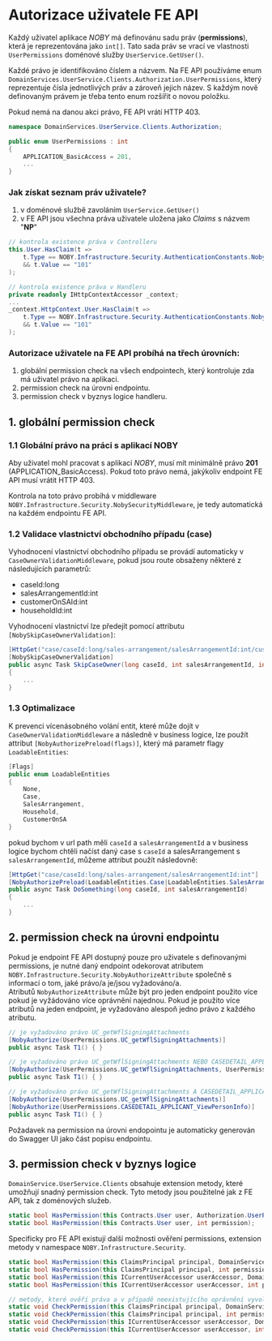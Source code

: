 ﻿# Autorizace uživatele FE API
Každý uživatel aplikace *NOBY* má definovánu sadu práv (**permissions**), která je reprezentována jako `int[]`.
Tato sada práv se vrací ve vlastnosti `UserPermissions` doménové služby `UserService.GetUser()`.

Každé právo je identifikováno číslem a názvem. 
Na FE API používáme enum `DomainServices.UserService.Clients.Authorization.UserPermissions`, který reprezentuje čísla jednotlivých práv a zároveň jejich název.
S každým nově definovaným právem je třeba tento enum rozšířit o novou položku.

Pokud nemá na danou akci právo, FE API vrátí HTTP 403.

```csharp
namespace DomainServices.UserService.Clients.Authorization;

public enum UserPermissions : int
{
    APPLICATION_BasicAccess = 201,
    ...
}
```

### Jak získat seznam práv uživatele?
1) v doménové službě zavoláním `UserService.GetUser()`
2) v FE API jsou všechna práva uživatele uložena jako *Claims* s názvem "**NP**"

```csharp
// kontrola existence práva v Controlleru
this.User.HasClaim(t => 
    t.Type == NOBY.Infrastructure.Security.AuthenticationConstants.NobyPermissionClaimType 
    && t.Value == "101"
);

// kontrola existence práva v Handleru
private readonly IHttpContextAccessor _context;
...
_context.HttpContext.User.HasClaim(t => 
    t.Type == NOBY.Infrastructure.Security.AuthenticationConstants.NobyPermissionClaimType 
    && t.Value == "101"
);
```

### Autorizace uživatele na FE API probíhá na třech úrovních:
1) globální permission check na všech endpointech, který kontroluje zda má uživatel právo na aplikaci.
2) permission check na úrovni endpointu.
3) permission check v byznys logice handleru.

## 1. globální permission check

### 1.1 Globální právo na práci s aplikací NOBY
Aby uživatel mohl pracovat s aplikací *NOBY*, musí mít minimálně právo **201** (APPLICATION_BasicAccess). 
Pokud toto právo nemá, jakýkoliv endpoint FE API musí vrátit HTTP 403.

Kontrola na toto právo probíhá v middleware `NOBY.Infrastructure.Security.NobySecurityMiddleware`, je tedy automatická na každém endpointu FE API.

### 1.2 Validace vlastnictví obchodního případu (case)
Vyhodnocení vlastnictví obchodního případu se provádí automaticky v `CaseOwnerValidationMiddleware`, pokud jsou route obsaženy některé z následujících parametrů:
- caseId:long
- salesArrangementId:int
- customerOnSAId:int
- householdId:int

Vyhodnocení vlastnictví lze předejít pomocí attributu `[NobySkipCaseOwnerValidation]`:

```csharp
[HttpGet("case/caseId:long/sales-arrangement/salesArrangementId:int/customer-on-sa/customerOnSAId:int"]
[NobySkipCaseOwnerValidation]
public async Task SkipCaseOwner(long caseId, int salesArrangementId, int customerOnSAId)
{
    ...
}
```

### 1.3 Optimalizace

K prevenci vícenásobného volání entit, které může dojít v `CaseOwnerValidationMiddleware` a následně v business logice, lze použít attribut `[NobyAuthorizePreload(flags)]`, který má parametr flagy `LoadableEntities`:

```csharp
[Flags]
public enum LoadableEntities
{
    None,
    Case,
    SalesArrangement,
    Household,
    CustomerOnSA
}
```

pokud bychom v url path měli `caseId` a `salesArrangementId` a v business logice bychom chtěli načíst daný case s `caseId` a salesArrangement s `salesArrangementId`, můžeme attribut použít následovně:

```csharp
[HttpGet("case/caseId:long/sales-arrangement/salesArrangementId:int"]
[NobyAuthorizePreload(LoadableEntities.Case|LoadableEntities.SalesArrangement)]
public async Task DoSomething(long caseId, int salesArrangementId)
{
    ...
}
```

## 2. permission check na úrovni endpointu
Pokud je endpoint FE API dostupný pouze pro uživatele s definovanými permissions, je nutné daný endpoint odekorovat atributem `NOBY.Infrastructure.Security.NobyAuthorizeAttribute` společně s informací o tom, jaké právo/a je/jsou vyžadováno/a.   
Atributů `NobyAuthorizeAttribute` může být pro jeden endpoint použito více pokud je vyžádováno více oprávnění najednou.
Pokud je použito více atributů na jeden endpoint, je vyžadováno alespoň jedno právo z každého atributu.

```csharp
// je vyžadováno právo UC_getWflSigningAttachments
[NobyAuthorize(UserPermissions.UC_getWflSigningAttachments)]
public async Task T1() { }

// je vyžadováno právo UC_getWflSigningAttachments NEBO CASEDETAIL_APPLICANT_ViewPersonInfo
[NobyAuthorize(UserPermissions.UC_getWflSigningAttachments, UserPermissions.CASEDETAIL_APPLICANT_ViewPersonInfo)]
public async Task T1() { }

// je vyžadováno právo UC_getWflSigningAttachments A CASEDETAIL_APPLICANT_ViewPersonInfo
[NobyAuthorize(UserPermissions.UC_getWflSigningAttachments)]
[NobyAuthorize(UserPermissions.CASEDETAIL_APPLICANT_ViewPersonInfo)]
public async Task T1() { }
```

Požadavek na permission na úrovni endopointu je automaticky generován do Swagger UI jako část popisu endpointu.

## 3. permission check v byznys logice
`DomainService.UserService.Clients` obsahuje extension metody, které umožňují snadný permission check.
Tyto metody jsou použitelné jak z FE API, tak z doménových služeb.

```csharp
static bool HasPermission(this Contracts.User user, Authorization.UserPermissions permission);
static bool HasPermission(this Contracts.User user, int permission);
```

Specificky pro FE API existují další možnosti ověření permissions, extension metody v namespace `NOBY.Infrastructure.Security`.

```csharp
static bool HasPermission(this ClaimsPrincipal principal, DomainServices.UserService.Clients.Authorization.UserPermissions permission);
static bool HasPermission(this ClaimsPrincipal principal, int permission);
static bool HasPermission(this ICurrentUserAccessor userAccessor, DomainServices.UserService.Clients.Authorization.UserPermissions permission);
static bool HasPermission(this ICurrentUserAccessor userAccessor, int permission);

// metody, které ověří práva a v případě neexistujícího oprávnění vyvolají vyjímku CisAuthorizationException
static void CheckPermission(this ClaimsPrincipal principal, DomainServices.UserService.Clients.Authorization.UserPermissions permission);
static void CheckPermission(this ClaimsPrincipal principal, int permission);
static void CheckPermission(this ICurrentUserAccessor userAccessor, DomainServices.UserService.Clients.Authorization.UserPermissions permission);
static void CheckPermission(this ICurrentUserAccessor userAccessor, int permission);
```

